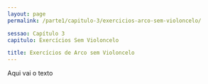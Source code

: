 ```yaml
---
layout: page
permalink: /parte1/capitulo-3/exercicios-arco-sem-violoncelo/

sessao: Capítulo 3
capitulo: Exercícios Sem Violoncelo

title: Exercícios de Arco sem Violoncelo
---
```


Aqui vai o texto
